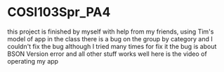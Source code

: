 # COSI103Spr_PA4
this project is finished by myself with help from my friends, using Tim's model of app in the class
there is a bug on the group by category and I couldn't fix the bug although I tried many times for fix it
the bug is about BSON Version error and all other stuff works well
here is the video of operating my app
